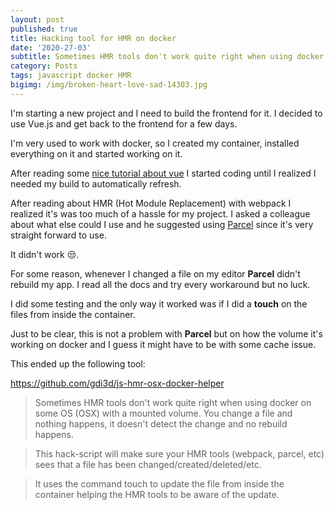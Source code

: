 ```yaml
---
layout: post
published: true
title: Hacking tool for HMR on docker
date: '2020-27-03'
subtitle: Sometimes HMR tools don't work quite right when using docker on some OS (OSX) with a mounted volume. You change a file and nothing happens, it doesn't detect the change and no rebuild happens.
category: Posts
tags: javascript docker HMR
bigimg: /img/broken-heart-love-sad-14303.jpg
---
```

I'm starting a new project and I need to build the frontend for it. I decided to use Vue.js and get back to the frontend for a few days.

I'm very used to work with docker, so I created my container, installed everything on it and started working on it.

After reading some [nice tutorial about vue](https://savvyapps.com/blog/definitive-guide-building-web-app-vuejs-firebase) I started coding until I realized I needed my build to automatically refresh.

After reading about HMR (Hot Module Replacement) with webpack I realized it's was too much of a hassle for my project. I asked a colleague about what else could I use and he suggested using [Parcel](https://parceljs.org/) since it's very straight forward to use.

It didn't work 😒.

For some reason, whenever I changed a file on my editor **Parcel** didn't rebuild my app. I read all the docs and try every workaround but no luck.

I did some testing and the only way it worked was if I did a **touch** on the files from inside the container.

Just to be clear, this is not a problem with **Parcel** but on how the volume it's working on docker and I guess it might have to be with some cache issue.

This ended up the following tool:

https://github.com/gdi3d/js-hmr-osx-docker-helper

> Sometimes HMR tools don't work quite right when using docker on some OS (OSX) with a mounted volume. You change a file and nothing happens, it doesn't detect the change and no rebuild happens.

> This hack-script will make sure your HMR tools (webpack, parcel, etc) sees that a file has been changed/created/deleted/etc.

> It uses the command touch to update the file from inside the container helping the HMR tools to be aware of the update.

